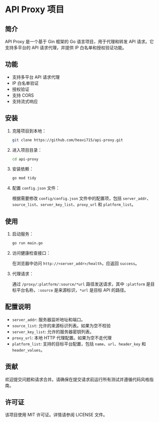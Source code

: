 # API Proxy 项目

## 简介

API Proxy 是一个基于 Gin 框架的 Go 语言项目，用于代理和转发 API 请求。它支持多平台的 API 请求代理，并提供 IP 白名单和授权验证功能。

## 功能

- 支持多平台 API 请求代理
- IP 白名单验证
- 授权验证
- 支持 CORS
- 支持流式响应

## 安装

1. 克隆项目到本地：

   ```bash
   git clone https://github.com/heavi715/api-proxy.git
   ```

2. 进入项目目录：

   ```bash
   cd api-proxy
   ```

3. 安装依赖：

   ```bash
   go mod tidy
   ```

4. 配置 `config.json` 文件：

   根据需要修改 `config/config.json` 文件中的配置项，包括 `server_addr`、`source_list`、`server_key_list`、`proxy_url` 和 `platform_list`。

## 使用

1. 启动服务：

   ```bash
   go run main.go
   ```

2. 访问健康检查接口：

   在浏览器中访问 `http://<server_addr>/health`，应返回 `success`。

3. 代理请求：

   通过 `/proxy/:platform/:source/*url` 路径发送请求，其中 `:platform` 是目标平台名称，`:source` 是来源标识，`*url` 是目标 API 的路径。

## 配置说明

- `server_addr`: 服务器监听地址和端口。
- `source_list`: 允许的来源标识列表。如果为空不校验
- `server_key_list`: 允许的服务器密钥列表。
- `proxy_url`: 本地 HTTP 代理配置。如果为空不走代理
- `platform_list`: 支持的目标平台配置，包括 `name`、`url`、`header_key` 和 `header_values`。

## 贡献

欢迎提交问题和请求合并。请确保在提交请求前运行所有测试并遵循代码风格指南。

## 许可证

该项目使用 MIT 许可证。详情请参阅 LICENSE 文件。
